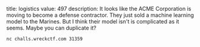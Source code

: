 title: logistics
value: 497
description: It looks like the ACME Corporation is moving to become a defense contractor.
They just sold a machine learning model to the Marines. But I think their model
isn't is complicated as it seems. Maybe you can duplicate it?

`nc challs.wreckctf.com 31359`
